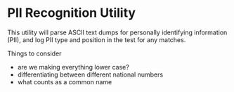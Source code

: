 # PII Recognition Utility

This utility will parse ASCII text dumps for personally identifying information (PII), and log PII type and position in the test for any matches.

Things to consider 

 - are we making everything lower case?
 - differentiating between different national numbers
 - what counts as a common name
